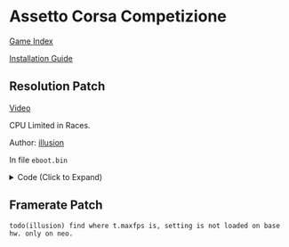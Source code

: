 # Assetto Corsa Competizione

[Game Index](README.md#games)

[Installation Guide](https://illusion0001.github.io/install-instructions/)

## Resolution Patch

[Video](https://youtu.be/XnRTDuLJBig)

CPU Limited in Races.

Author: [illusion](https://twitter.com/illusion0002)

In file `eboot.bin`

<details>
<summary>Code (Click to Expand)</summary>

```
0x34BA740 E9 CB E3 38 FE 41 C7 04 8E 00 00 86 42 C4 C1 7A 10 04 8E C3 # main
0x2E93FA8 48 E9 # min frametime
0x2E96E32 48 E8 0D 39 62 00 # call

# 00 00 86 42 = 67.0f
```

</details>

## Framerate Patch

`todo(illusion) find where t.maxfps is, setting is not loaded on base hw. only on neo.`
